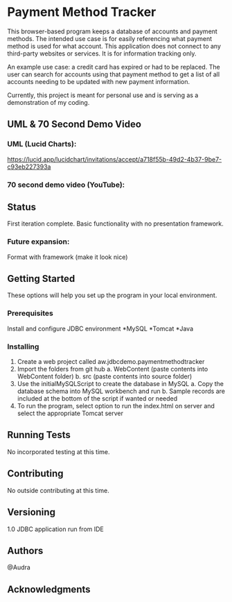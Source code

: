 # Payment Method Tracker
This browser-based program keeps a database of accounts and payment methods. The intended use case is for easily referencing what payment method is used for what account. This application does not connect to any third-party websites or services. It is for information tracking only.

An example use case: a credit card has expired or had to be replaced. The user can search for accounts using that payment method to get a list of all accounts needing to be updated with new payment information.  

Currently, this project is meant for personal use and is serving as a demonstration of my coding.

## UML & 70 Second Demo Video
### UML (Lucid Charts): 
https://lucid.app/lucidchart/invitations/accept/a718f55b-49d2-4b37-9be7-c93eb227393a

### 70 second demo video (YouTube):


## Status
First iteration complete. Basic functionality with no presentation framework.

### Future expansion:
Format with framework (make it look nice)

## Getting Started
These options will help you set up the program in your local environment. 

### Prerequisites
Install and configure JDBC environment
*MySQL
*Tomcat
*Java

### Installing
1. Create a web project called aw.jdbcdemo.paymentmethodtracker
2. Import the folders from git hub
	a. WebContent (paste contents into WebContent folder)
	b. src (paste contents into source folder)
3. Use the initialMySQLScript to create the database in MySQL
	a. Copy the database schema into MySQL workbench and run
	b. Sample records are included at the bottom of the script if wanted or needed
4. To run the program, select option to run the index.html on server and select the appropriate Tomcat server

## Running Tests
No incorporated testing at this time.

## Contributing
No outside contributing at this time.

## Versioning
1.0 JDBC application run from IDE

## Authors 
@Audra

## Acknowledgments

